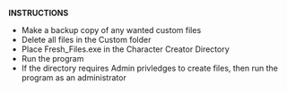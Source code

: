 <b>INSTRUCTIONS</b>
- Make a backup copy of any wanted custom files
- Delete all files in the Custom folder
- Place Fresh_Files.exe in the Character Creator Directory
- Run the program
- If the directory requires Admin privledges to create files, then run the program as an administrator